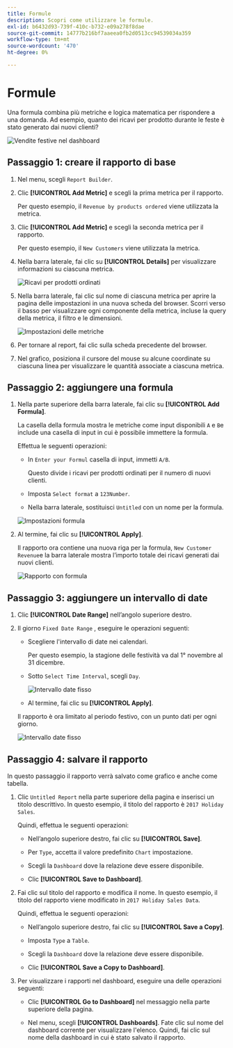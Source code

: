```yaml
---
title: Formule
description: Scopri come utilizzare le formule.
exl-id: b6432d93-739f-410c-b732-e09a278f8dae
source-git-commit: 14777b216bf7aaeea0fb2d0513cc94539034a359
workflow-type: tm+mt
source-wordcount: '470'
ht-degree: 0%

---
```


# Formule

Una formula combina più metriche e logica matematica per rispondere a una domanda. Ad esempio, quanto dei ricavi per prodotto durante le feste è stato generato dai nuovi clienti?

![Vendite festive nel dashboard](../../assets/magento-bi-report-builder-revenue-by-products-formula-report-holiday-sales-dashboard.png)

## Passaggio 1: creare il rapporto di base

1. Nel menu, scegli `Report Builder`.

1. Clic **[!UICONTROL Add Metric]** e scegli la prima metrica per il rapporto.

   Per questo esempio, il `Revenue by products ordered` viene utilizzata la metrica.

1. Clic **[!UICONTROL Add Metric]** e scegli la seconda metrica per il rapporto.

   Per questo esempio, il `New Customers` viene utilizzata la metrica.

1. Nella barra laterale, fai clic su **[!UICONTROL Details]** per visualizzare informazioni su ciascuna metrica.

   ![Ricavi per prodotti ordinati](../../assets/magento-bi-report-builder-revenue-by-products.png)

1. Nella barra laterale, fai clic sul nome di ciascuna metrica per aprire la pagina delle impostazioni in una nuova scheda del browser. Scorri verso il basso per visualizzare ogni componente della metrica, incluse la query della metrica, il filtro e le dimensioni.

   ![Impostazioni delle metriche](../../assets/magento-bi-report-builder-revenue-by-products-metric-detail.png)

1. Per tornare al report, fai clic sulla scheda precedente del browser.

1. Nel grafico, posiziona il cursore del mouse su alcune coordinate su ciascuna linea per visualizzare le quantità associate a ciascuna metrica.

## Passaggio 2: aggiungere una formula

1. Nella parte superiore della barra laterale, fai clic su **[!UICONTROL Add Formula]**.

   La casella della formula mostra le metriche come input disponibili `A` e `B`e include una casella di input in cui è possibile immettere la formula.

   Effettua le seguenti operazioni:

   * In `Enter your Formul` casella di input, immetti `A/B`.

      Questo divide i ricavi per prodotti ordinati per il numero di nuovi clienti.

   * Imposta `Select format` a `123Number`.

   * Nella barra laterale, sostituisci `Untitled` con un nome per la formula.

   ![Impostazioni formula](../../assets/magento-bi-report-builder-revenue-by-products-add-formula-detail.png)

1. Al termine, fai clic su **[!UICONTROL Apply]**.

   Il rapporto ora contiene una nuova riga per la formula, `New Customer Revenue`e la barra laterale mostra l’importo totale dei ricavi generati dai nuovi clienti.

   ![Rapporto con formula](../../assets/magento-bi-report-builder-revenue-by-products-formula-report.png)

## Passaggio 3: aggiungere un intervallo di date

1. Clic **[!UICONTROL Date Range]** nell’angolo superiore destro.

1. Il giorno `Fixed Date Range` , eseguire le operazioni seguenti:

   * Scegliere l&#39;intervallo di date nei calendari.

      Per questo esempio, la stagione delle festività va dal 1° novembre al 31 dicembre.

   * Sotto `Select Time Interval`, scegli `Day`.

      ![Intervallo date fisso](../../assets/magento-bi-report-builder-revenue-by-products-formula-report-fixed-date-range.png)

   * Al termine, fai clic su **[!UICONTROL Apply]**.

   Il rapporto è ora limitato al periodo festivo, con un punto dati per ogni giorno.

   ![Intervallo date fisso](../../assets/magento-bi-report-builder-revenue-by-products-formula-report-fixed-date-range-report.png)

## Passaggio 4: salvare il rapporto

In questo passaggio il rapporto verrà salvato come grafico e anche come tabella.

1. Clic `Untitled Report` nella parte superiore della pagina e inserisci un titolo descrittivo. In questo esempio, il titolo del rapporto è `2017 Holiday Sales`.

   Quindi, effettua le seguenti operazioni:

   * Nell’angolo superiore destro, fai clic su **[!UICONTROL Save]**.

   * Per `Type`, accetta il valore predefinito `Chart` impostazione.

   * Scegli la `Dashboard` dove la relazione deve essere disponibile.

   * Clic **[!UICONTROL Save to Dashboard]**.

1. Fai clic sul titolo del rapporto e modifica il nome. In questo esempio, il titolo del rapporto viene modificato in `2017 Holiday Sales Data`.

   Quindi, effettua le seguenti operazioni:

   * Nell’angolo superiore destro, fai clic su **[!UICONTROL Save a Copy]**.

   * Imposta `Type` a `Table`.

   * Scegli la `Dashboard` dove la relazione deve essere disponibile.

   * Clic **[!UICONTROL Save a Copy to Dashboard]**.

1. Per visualizzare i rapporti nel dashboard, eseguire una delle operazioni seguenti:

   * Clic **[!UICONTROL Go to Dashboard]** nel messaggio nella parte superiore della pagina.

   * Nel menu, scegli **[!UICONTROL Dashboards]**. Fate clic sul nome del dashboard corrente per visualizzare l&#39;elenco. Quindi, fai clic sul nome della dashboard in cui è stato salvato il rapporto.
